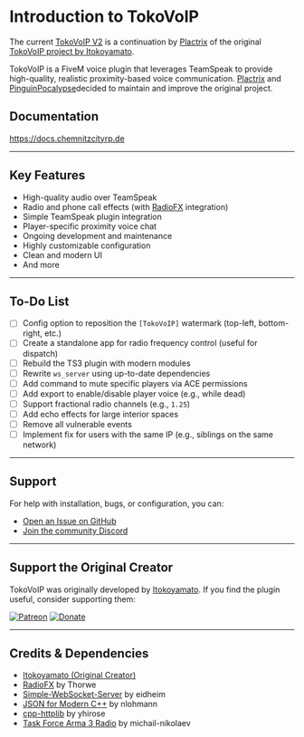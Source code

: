 # Introduction to TokoVoIP

The current [TokoVoIP V2](https://github.com/Plactrix/TokoVoIP_v2) is a continuation by [Plactrix](https://github.com/Plactrix) of the original [TokoVoIP project by Itokoyamato](https://github.com/Itokoyamato/TokoVOIP_TS3).

TokoVoIP is a FiveM voice plugin that leverages TeamSpeak to provide high-quality, realistic proximity-based voice communication. [Plactrix](https://github.com/Plactrix) and [PinguinPocalypse](https://github.com/GamingLuke1337)decided to maintain and improve the original project.

## Documentation

https://docs.chemnitzcityrp.de

---

## Key Features

* High-quality audio over TeamSpeak
* Radio and phone call effects (with [RadioFX](https://www.myteamspeak.com/addons/f2e04859-d0db-489b-a781-19c2fab29def) integration)
* Simple TeamSpeak plugin integration
* Player-specific proximity voice chat
* Ongoing development and maintenance
* Highly customizable configuration
* Clean and modern UI
* And more

---

## To-Do List

* [ ] Config option to reposition the `[TokoVoIP]` watermark (top-left, bottom-right, etc.)
* [ ] Create a standalone app for radio frequency control (useful for dispatch)
* [ ] Rebuild the TS3 plugin with modern modules
* [ ] Rewrite `ws_server` using up-to-date dependencies
* [ ] Add command to mute specific players via ACE permissions
* [ ] Add export to enable/disable player voice (e.g., while dead)
* [ ] Support fractional radio channels (e.g., `1.25`)
* [ ] Add echo effects for large interior spaces
* [ ] Remove all vulnerable events
* [ ] Implement fix for users with the same IP (e.g., siblings on the same network)

---

## Support

For help with installation, bugs, or configuration, you can:

* [Open an Issue on GitHub](https://github.com/Plactrix/TokoVoIP_v2/issues)
* [Join the community Discord](https://discord.gg/RwhfGaX6aB)

---

## Support the Original Creator

TokoVoIP was originally developed by [Itokoyamato](https://github.com/Itokoyamato/TokoVOIP_TS3).
If you find the plugin useful, consider supporting them:

[![Patreon](https://img.shields.io/badge/Become%20a-patron-orange)](https://www.patreon.com/Itokoyamato)
[![Donate](https://img.shields.io/badge/Donate-PayPal-green.svg)](https://www.paypal.com/cgi-bin/webscr?cmd=_s-xclick&hosted_button_id=H2UXEZBF5KQBL)

---

## Credits & Dependencies

* [Itokoyamato (Original Creator)](https://github.com/Itokoyamato/TokoVOIP_TS3)
* [RadioFX](https://github.com/thorwe/teamspeak-plugin-radiofx) by Thorwe
* [Simple-WebSocket-Server](https://gitlab.com/eidheim/Simple-WebSocket-Server) by eidheim
* [JSON for Modern C++](https://github.com/nlohmann/json) by nlohmann
* [cpp-httplib](https://github.com/yhirose/cpp-httplib) by yhirose
* [Task Force Arma 3 Radio](https://github.com/michail-nikolaev/task-force-arma-3-radio) by michail-nikolaev
